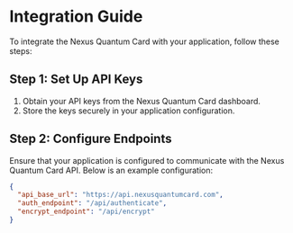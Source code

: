 # Integration Guide

To integrate the Nexus Quantum Card with your application, follow these steps:

## Step 1: Set Up API Keys
1. Obtain your API keys from the Nexus Quantum Card dashboard.
2. Store the keys securely in your application configuration.

## Step 2: Configure Endpoints
Ensure that your application is configured to communicate with the Nexus Quantum Card API. Below is an example configuration:

```json
{
  "api_base_url": "https://api.nexusquantumcard.com",
  "auth_endpoint": "/api/authenticate",
  "encrypt_endpoint": "/api/encrypt"
}
